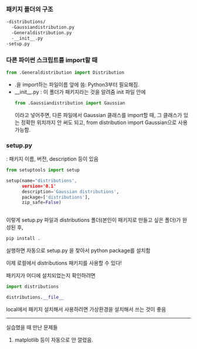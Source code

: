 ### 패키지 폴더의 구조
```bash
-distributions/
  -Gaussiandistribution.py
  -Generaldistribution.py
  -__init__.py
-setup.py
```

### 다른 파이썬 스크립트를 import할 때
```python
from .Generaldistribution import Distribution
```
* .을 import하는 파일이름 앞에 씀: Python3부터 필요해짐.
* \_\_init__.py : 이 폴더가 패키지라는 것을 알려줌
  init 파일 안에 
  ```python
  from .Gaussiandistribution import Gaussian
  ```
  이라고 넣어주면, 다른 파일에서 Gaussian 클래스를 import할 때, 그 클래스가 있는 정확한 위치까지 안 써도 되고, from distribution import Gaussian으로 사용 가능함.
  
### setup.py 
: 패키지 이름, 버전, description 등이 있음
```python
from setuptools import setup

setup(name="distributions',
      version='0.1'
      description='Gaussian distributions',
      package=['distributions'],
      zip_safe=False)
      
```

이렇게 setup.py 파일과 distributions 폴더(본인이 패키지로 만들고 싶은 폴더)가 완성된 후, 
```python
pip install .
```
실행하면 자동으로 setup.py 을 찾아서 python package를 설치함

이제 로컬에서 distributions 패키지를 사용할 수 있다!

패키지가 어디에 설치되었는지 확인하려면
```python
import distributions

distributions.__file__
```

local에서 패키지 설치해서 사용하려면 가상환경을 설치해서 쓰는 것이 좋음

---
실습했을 때 만난 문제들
1. matplotlib 등이 자동으로 안 깔렸음.


